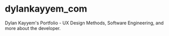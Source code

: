 # dylankayyem_com
Dylan Kayyem's Portfolio - UX Design Methods, Software Engineering, and more about the developer. 
